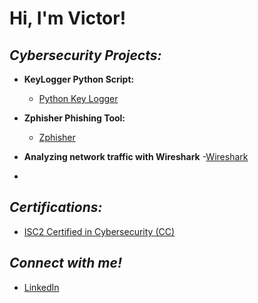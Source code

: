 **<h1>Hi, I'm Victor!</h1>**

***<h2>Cybersecurity Projects:</h2>***

- <b>KeyLogger Python Script:</b>
  - [Python Key Logger](https://github.com/victorF29/KeyLogger/tree/main)

- <b>Zphisher Phishing Tool:</b>
  - [Zphisher](https://github.com/victorF29/ZphisherTutorial)
 
- <b>Analyzing network traffic with Wireshark</b>
  -[Wireshark](https://github.com/victorF29/Wireshark)

- 

***<h2>Certifications:</h2>***

- [ISC2 Certified in Cybersecurity (CC)](https://www.credly.com/badges/a32483c2-a286-4f88-8bf6-0cddf005d016/linked_in_profile)


***<h2>Connect with me!</h2>***

- [LinkedIn](https://www.linkedin.com/in/victor-flores-30a8b6279/)
